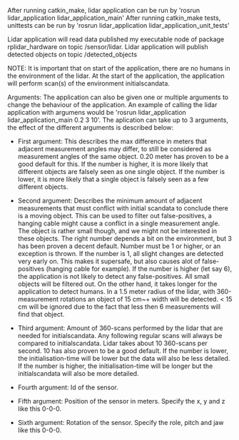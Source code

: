 After running catkin_make, lidar application can be run by 'rosrun lidar_application lidar_application_main'
After running catkin_make tests, unittests can be run by 'rosrun lidar_application lidar_application_unit_tests'

Lidar application will read data published my executable node of package rplidar_hardware on topic /sensor/lidar.
Lidar application will publish detected objects on topic /detected_objects

NOTE: It is important that on start of the application, there are no humans in the environment of the lidar. At the start of the application, the application will perform scan(s) of the environment initialscandata.

Arguments:
The application can also be given one or multiple arguments to change the behaviour of the application. An example of
calling the lidar application with argumens would be 'rosrun lidar_application lidar_application_main 0.2 3 10'. The aplication can take up to 3 arguments, the effect of the different arguments is described below:

- First argument: This describes the max difference in meters that adjacent measurement angles may differ, to still be considered as measurement angles of the same object. 0.20 meter has proven to be a good default for this. If the number is higher, it is more likely that different objects are falsely seen as one single object. If the number is lower, it is more likely that a single object is falsely seen as a few different objects.

- Second argument: Describes the minimum amount of adjacent measurements that must conflict with initial scandata to conclude there is a moving object. This can be used to filter out false-positives, a hanging cable might cause a conflict in a single measurement angle. The object is rather small though, and we might not be interested in these objects. The right number depends a bit on the environment, but 3 has been proven a decent default. Number must be 1 or higher, or an exception is thrown. If the number is 1, all slight changes are detected very early on. This makes it supersafe, but also causes alot of false-positives (hanging cable for example). If the number is higher (let say 6), the application is not likely to detect any false-positives. All small objects will be filtered out. On the other hand, it takes longer for the application to detect humans. In a 1.5 meter radius of the lidar, with 360-measurement rotations an object of 15 cm~+ width will be detected. < 15 cm will be ignored due to the fact that less then 6 measurements will find that object.

- Third argument: Amount of 360-scans performed by the lidar that are needed for initialscandata. Any following regular scans will always be compared to initialscandata. Lidar takes about 10 360-scans per second. 10 has also proven to be a good default. If the number is lower, the initialisation-time will be lower but the data will also be less detailed. If the number is higher, the initialisation-time will be longer but the initialscandata will also be more detailed.

- Fourth argument: Id of the sensor.
  
- Fifth argument: Position of the sensor in meters. Specify the x, y and z like this 0-0-0.

- Sixth argument: Rotation of the sensor. Specify the role, pitch and jaw like this 0-0-0.